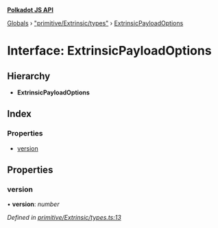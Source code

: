 **[Polkadot JS API](../README.md)**

[Globals](../globals.md) › [&quot;primitive/Extrinsic/types&quot;](../modules/_primitive_extrinsic_types_.md) › [ExtrinsicPayloadOptions](_primitive_extrinsic_types_.extrinsicpayloadoptions.md)

# Interface: ExtrinsicPayloadOptions

## Hierarchy

* **ExtrinsicPayloadOptions**

## Index

### Properties

* [version](_primitive_extrinsic_types_.extrinsicpayloadoptions.md#version)

## Properties

###  version

• **version**: *number*

*Defined in [primitive/Extrinsic/types.ts:13](https://github.com/polkadot-js/api/blob/db9dcbd/packages/types/src/primitive/Extrinsic/types.ts#L13)*